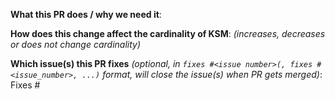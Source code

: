 **What this PR does / why we need it**:

**How does this change affect the cardinality of KSM**: *(increases, decreases or does not change cardinality)*

**Which issue(s) this PR fixes** *(optional, in `fixes #<issue number>(, fixes #<issue_number>, ...)` format, will close the issue(s) when PR gets merged)*:
Fixes #
